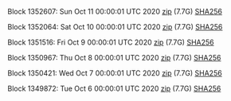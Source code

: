 Block 1352607: Sun Oct 11 00:00:01 UTC 2020 [zip](https://dash-bootstrap.ams3.digitaloceanspaces.com/mainnet/2020-10-11/bootstrap.dat.zip) (7.7G) [SHA256](https://dash-bootstrap.ams3.digitaloceanspaces.com/mainnet/2020-10-11/sha256.txt)

Block 1352064: Sat Oct 10 00:00:01 UTC 2020 [zip](https://dash-bootstrap.ams3.digitaloceanspaces.com/mainnet/2020-10-10/bootstrap.dat.zip) (7.7G) [SHA256](https://dash-bootstrap.ams3.digitaloceanspaces.com/mainnet/2020-10-10/sha256.txt)

Block 1351516: Fri Oct  9 00:00:01 UTC 2020 [zip](https://dash-bootstrap.ams3.digitaloceanspaces.com/mainnet/2020-10-09/bootstrap.dat.zip) (7.7G) [SHA256](https://dash-bootstrap.ams3.digitaloceanspaces.com/mainnet/2020-10-09/sha256.txt)

Block 1350967: Thu Oct  8 00:00:01 UTC 2020 [zip](https://dash-bootstrap.ams3.digitaloceanspaces.com/mainnet/2020-10-08/bootstrap.dat.zip) (7.7G) [SHA256](https://dash-bootstrap.ams3.digitaloceanspaces.com/mainnet/2020-10-08/sha256.txt)

Block 1350421: Wed Oct  7 00:00:01 UTC 2020 [zip](https://dash-bootstrap.ams3.digitaloceanspaces.com/mainnet/2020-10-07/bootstrap.dat.zip) (7.7G) [SHA256](https://dash-bootstrap.ams3.digitaloceanspaces.com/mainnet/2020-10-07/sha256.txt)

Block 1349872: Tue Oct  6 00:00:01 UTC 2020 [zip](https://dash-bootstrap.ams3.digitaloceanspaces.com/mainnet/2020-10-06/bootstrap.dat.zip) (7.7G) [SHA256](https://dash-bootstrap.ams3.digitaloceanspaces.com/mainnet/2020-10-06/sha256.txt)
